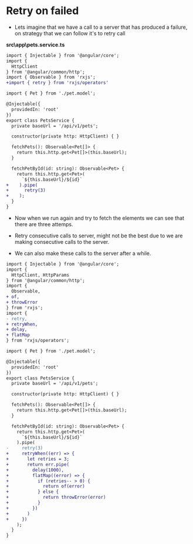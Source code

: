 # Retry on failed

* Lets imagine that we have a call to a server that has produced a failure, on strategy that we can follow it's to retry call 

__src\app\pets.service.ts__

```diff
import { Injectable } from '@angular/core';
import {
  HttpClient
} from '@angular/common/http';
import { Observable } from 'rxjs';
+import { retry } from 'rxjs/operators'

import { Pet } from './pet.model';

@Injectable({
  providedIn: 'root'
})
export class PetsService {
  private baseUrl = '/api/v1/pets';

  constructor(private http: HttpClient) { }

  fetchPets(): Observable<Pet[]> {
    return this.http.get<Pet[]>(this.baseUrl);
  }

  fetchPetById(id: string): Observable<Pet> {
    return this.http.get<Pet>(
      `${this.baseUrl}/${id}`
+    ).pipe(
+      retry(3)
+    );
  }
}

```

* Now when we run again and try to fetch the elements we can see that there are three attemps.

* Retry consecutive calls to server, might not be the best due to we are making consecutive calls to the server.

* We can also make these calls to the server after a while.

```diff people.service.ts
import { Injectable } from '@angular/core';
import {
  HttpClient, HttpParams
} from '@angular/common/http';
import { 
  Observable,
+ of,
+ throwError
} from 'rxjs';
import {
- retry,
+ retryWhen,
+ delay,
+ flatMap
} from 'rxjs/operators';

import { Pet } from './pet.model';

@Injectable({
  providedIn: 'root'
})
export class PetsService {
  private baseUrl = '/api/v1/pets';

  constructor(private http: HttpClient) { }

  fetchPets(): Observable<Pet[]> {
    return this.http.get<Pet[]>(this.baseUrl);
  }

  fetchPetById(id: string): Observable<Pet> {
    return this.http.get<Pet>(
      `${this.baseUrl}/${id}`
    ).pipe(
-     retry(3)
+     retryWhen((err) => {
+       let retries = 3;
+       return err.pipe(
+         delay(1000),
+         flatMap((error) => {
+           if (retries-- > 0) {
+             return of(error)
+           } else {
+             return throwError(error)
+           }
+         })
+       )
+     })
    );
  }
}

```
